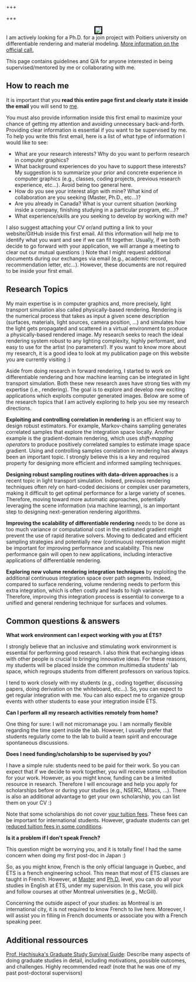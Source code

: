 +++

+++

<div class="alert alert-danger" role="alert" >
<center><img src="https://data.adrien-gruson.com/web/teaser_call.png" style="border: 3px solid;"/></center>
I am actively looking for a Ph.D. for a join project with Poitiers university on differentiable rendering and material modeling. <a href="https://data.adrien-gruson.com/web/sujet_en.pdf" class="alert-link">More information on the official call.</a>
</div>

This page contains guidelines and Q/A for anyone interested in being supervised/mentored by me or collaborating with me. 

## How to reach me

<div class="alert alert-danger" role="alert" >
It is important that you <strong>read this entire page first and clearly state it inside the email</strong> you will send to <a href="emailto:adrien.gruson@etsmtl.ca">me</a>. 
</div>

You must also provide information inside this first email to maximize your chance of getting my attention and avoiding unnecessary back-and-forth. Providing clear information is essential if you want to be supervised by me. To help you write this first email, here is a list of what type of information I would like to see:
* What are your research interests? Why do you want to perform research in computer graphics?   
* What background experiences do you have to support these interests? My suggestion is to summarize your prior and concrete experience in computer graphics (e.g., classes, coding projects, previous research experience,  etc...). Avoid being too general here. 
* How do you see your interest align with mine? What kind of collaboration are you seeking (Master, Ph.D., etc...)?
* Are you already in Canada? What is your current situation (working inside a company, finishing studying in a particular program, etc...)?
* What experience/skills are you seeking to develop by working with me?

I also suggest attaching your CV or/and putting a link to your website/GitHub inside this first email. All this information will help me to identify what you want and see if we can fit together. Usually, if we both decide to go forward with your application, we will arrange a meeting to clear out our mutual questions :) Note that I might request additional documents during our exchanges via email (e.g., academic record, recommendation letter, etc...). However, these documents are not required to be inside your first email. 

## Research Topics

My main expertise is in computer graphics and, more precisely, light transport simulation also called physically-based rendering. Rendering is the numerical process that takes as input a given scene description (surfaces, materials, light sources, camera position, ...) and simulates how the light gets propagated and scattered in a virtual environment to produce a physically-based rendered image. My research seeks to reach the ideal rendering system robust to any lighting complexity, highly performant, and easy to use for the artist (no parameters!). If you want to know more about my research, it is a good idea to look at my publication page on this website you are currently visiting :) 
 
Aside from doing research in forward rendering, I started to work on differentiable rendering and how machine learning can be integrated in light transport simulation. Both these new research axes have strong ties with my expertise (i.e., rendering). The goal is to explore and develop new exciting  applications which exploits computer generated images. Below are some of the research topics that I am actively exploring to help you see my research directions.

**Exploiting and controlling correlation in rendering**  is an efficient way to design robust estimators. For example, Markov-chains sampling generates correlated samples that explore the integration space locally. Another example is the gradient-domain rendering, which uses *shift-mapping operators* to produce positively correlated samples to estimate image space gradient. Using and controlling samples correlation in rendering has always been an important topic. I strongly believe this is a key and required property for designing more efficient and informed sampling techniques. 

**Designing robust sampling routines with data-driven approaches** is a recent topic in light transport simulation. Indeed, previous rendering techniques often rely on hard-coded decisions or complex user parameters, making it difficult to get optimal performance for a large variety of scenes. Therefore, moving toward more automatic approaches, potentially leveraging the scene information (via machine learning), is an important step to designing next-generation rendering algorithms.

**Improving the scalability of differentiable rendering** needs to be done as too much variance or computational cost in the estimated gradient might prevent the use of rapid iterative solvers. Moving to dedicated and efficient sampling strategies and potentially new (continuous) representation might be important for improving performance and scalability. This new performance gain will open to new applications, including interactive applications of differentiable rendering.

**Exploring new volume rendering integration techniques** by exploiting the additional continuous integration space over path segments. Indeed, compared to surface rendering, volume rendering needs to perform this extra integration, which is often costly and leads to high variance. Therefore, improving this integration process is essential to converge to a unified and general rendering technique for surfaces and volumes. 

## Common questions & answers

**What work environment can I expect working with you at ÉTS?**

I strongly believe that an inclusive and stimulating work environment is essential for performing good research. I also think that exchanging ideas with other people is crucial to bringing innovative ideas. For these reasons, my students will be placed inside the common multimedia students' lab space, which regroups students from different professors on various topics. 

I tend to work closely with my students (e.g., coding together, discussing papers, doing derivation on the whiteboard, etc...). So, you can expect to get regular integration with me.  You can also expect me to organize group events with other students to ease your integration inside ÉTS.

**Can I perform all my research activities remotely from home?**

One thing for sure: I will not micromanage you. I am normally flexible regarding the time spent inside the lab. However, I usually prefer that students regularly come to the lab to build a team spirit and encourage spontaneous discussions. 

**Does I need funding/scholarship to be supervised by you?**

I have a simple rule: students need to be paid for their work. So you can expect that if we decide to work together, you will receive some retribution for your work. However, as you might know, funding can be a limited resource in research. Therefore I will encourage and help you apply for scholarships before or during your studies (e.g., NSERC, Mitacs, ...). There is also an additional advantage to get your own scholarship, you can list them on your CV :) 

Note that some scholarships do not cover [your tuition fees](https://www.etsmtl.ca/en/studies/tuition-fees-ets). These fees can be important for international students. However, graduate students can get [reduced tuition fees in some conditions](https://www.etsmtl.ca/en/ets/bourses/exemptions-from-additional-tuition-fees).  

**Is it a problem if I don't speak French?**

This question might be worrying you, and it is totally fine! I had the same concern when doing my first post-doc in Japan :)

So, as you might know, French is the only official language in Quebec, and ÉTS is a french engineering school. This mean that most of ÉTS classes are taught in French. However, at [Master](https://www.etsmtl.ca/en/studies/Graduate-Programs/Master-Engineering-Information-Technology#Master's-Degree-with-Thesis-(research-profile)M.A.Sc.-) and [Ph.D.](https://www.etsmtl.ca/en/studies/PhD-Program/doctorate-engineering-ets) level, you can do all your studies in English at ÉTS, under my supervision. In this case, you will pick and follow courses at other Montreal universities (e.g., McGill).  

Concerning the outside aspect of your studies: as Montreal is an international city, it is not required to know French to live here. Moreover, I will assist you in filling in French documents or associate you with a French speaking peer. 

## Additional ressources

[Prof. Hachisuka's Graduate Study Survival Guide](https://cs.uwaterloo.ca/~thachisu/survival.pdf): Describe many aspects of doing graduate studies in detail, including motivations, possible outcomes, and challenges. Highly recommended read! (note that he was one of my past post-doctoral supervisors)